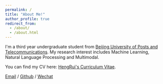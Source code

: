 ```yaml
---
permalink: /
title: "About Me!"
author_profile: true
redirect_from: 
  - /about/
  - /about.html
---
```

I'm a third year undergraduate student from [Beijing University of Posts and Telecommunications]([https://www.bupt.edu.cn/]). My research interest includes Machine Learning, Natural Language Processing and Multimodal.

You can find my CV here: [HengRui's Curriculum Vitae](../assets/Curriculum_Vitae.pdf).

[Email](HuHengRui@bupt.edu.cn) / [Github](https://github.com/Hhr30) / [Wechat](../images/wechat.jpg)

